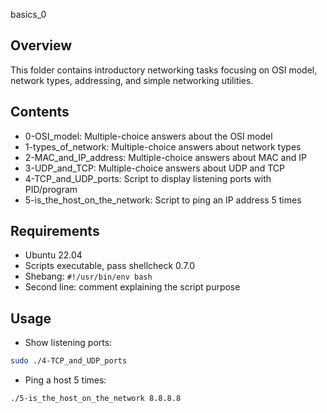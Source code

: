 basics_0

## Overview
This folder contains introductory networking tasks focusing on OSI model, network types, addressing, and simple networking utilities.

## Contents
- 0-OSI_model: Multiple-choice answers about the OSI model
- 1-types_of_network: Multiple-choice answers about network types
- 2-MAC_and_IP_address: Multiple-choice answers about MAC and IP
- 3-UDP_and_TCP: Multiple-choice answers about UDP and TCP
- 4-TCP_and_UDP_ports: Script to display listening ports with PID/program
- 5-is_the_host_on_the_network: Script to ping an IP address 5 times

## Requirements
- Ubuntu 22.04
- Scripts executable, pass shellcheck 0.7.0
- Shebang: `#!/usr/bin/env bash`
- Second line: comment explaining the script purpose

## Usage
- Show listening ports:
```bash
sudo ./4-TCP_and_UDP_ports
```
- Ping a host 5 times:
```bash
./5-is_the_host_on_the_network 8.8.8.8
```
